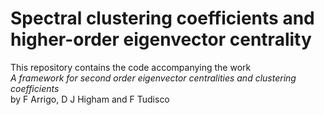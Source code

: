 # Spectral clustering coefficients and higher-order eigenvector centrality

This repository contains the code accompanying the work    
*A framework for second order eigenvector centralities and clustering coefficients*    
by F Arrigo, D J Higham and F Tudisco    

